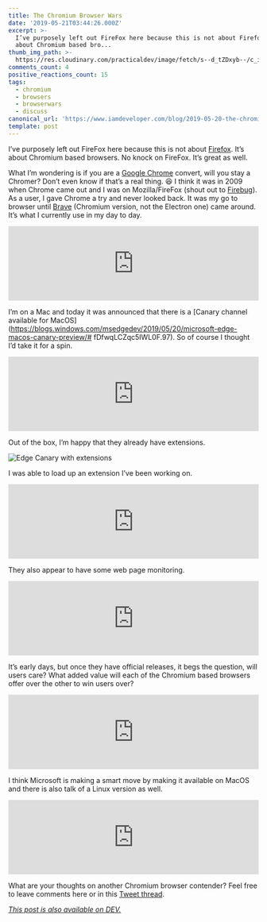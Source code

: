 ```yaml
---
title: The Chromium Browser Wars
date: '2019-05-21T03:44:26.000Z'
excerpt: >-
  I’ve purposely left out FireFox here because this is not about Firefox. It’s
  about Chromium based bro...
thumb_img_path: >-
  https://res.cloudinary.com/practicaldev/image/fetch/s--d_tZDxyb--/c_imagga_scale,f_auto,fl_progressive,h_420,q_auto,w_1000/https://media.giphy.com/media/xT0xemNCRU4TRrGDAI/giphy.gif
comments_count: 4
positive_reactions_count: 15
tags:
  - chromium
  - browsers
  - browserwars
  - discuss
canonical_url: 'https://www.iamdeveloper.com/blog/2019-05-20-the-chromium-browser-wars/'
template: post
---
```



I’ve purposely left out FireFox here because this is not about [Firefox](https://www.mozilla.org/en-CA/firefox/new/). It’s about Chromium based browsers. No knock on FireFox. It’s great as well.

What I’m wondering is if you are a [Google Chrome](https://www.google.com/chrome) convert, will you stay a Chromer? Don’t even know if that’s a real thing. 😆 I think it was in 2009 when Chrome came out and I was on Mozilla/FireFox (shout out to [Firebug](https://getfirebug.com)). As a user, I gave Chrome a try and never looked back. It was my go to browser until [Brave](http://brave.com/) (Chromium version, not the Electron one) came around. It’s what I currently use in my day to day.


<iframe class="liquidTag" src="https://dev.to/embed/twitter?args=1083189063207845890" style="border: 0; width: 100%;"></iframe>


I’m on a Mac and today it was announced that there is a [Canary channel available for MacOS](https://blogs.windows.com/msedgedev/2019/05/20/microsoft-edge-macos-canary-preview/# fDfwqLCZqc5IWL0F.97). So of course I thought I’d take it for a spin.


<iframe class="liquidTag" src="https://dev.to/embed/twitter?args=1130673501738807296" style="border: 0; width: 100%;"></iframe>


Out of the box, I’m happy that they already have extensions.

![Edge Canary with extensions](https://thepracticaldev.s3.amazonaws.com/i/xoggtke4g3vbfegr2bz3.png)

I was able to load up an extension I’ve been working on.


<iframe class="liquidTag" src="https://dev.to/embed/link?args=https%3A%2F%2Fdev.to%2Fnickytonline%2Fan-a11y-extension-coming-to-a-browser-near-you-1mg2" style="border: 0; width: 100%;"></iframe>



They also appear to have some web page monitoring.


<iframe class="liquidTag" src="https://dev.to/embed/twitter?args=1130675159474626565" style="border: 0; width: 100%;"></iframe>


It’s early days, but once they have official releases, it begs the question, will users care? What added value will each of the Chromium based browsers offer over the other to win users over?


<iframe class="liquidTag" src="https://dev.to/embed/twitter?args=1130675153132822530" style="border: 0; width: 100%;"></iframe>


I think Microsoft is making a smart move by making it available on MacOS and there is also talk of a Linux version as well.


<iframe class="liquidTag" src="https://dev.to/embed/twitter?args=1130558708193288192" style="border: 0; width: 100%;"></iframe>


What are your thoughts on another Chromium browser contender? Feel free to leave comments here or in this [Tweet thread](https://twitter.com/nickytonline/status/1130673501738807296).

*[This post is also available on DEV.](https://dev.to/nickytonline/the-chromium-browser-wars-51oc)*


<script>
const parent = document.getElementsByTagName('head')[0];
const script = document.createElement('script');
script.type = 'text/javascript';
script.src = 'https://cdnjs.cloudflare.com/ajax/libs/iframe-resizer/4.1.1/iframeResizer.min.js';
script.charset = 'utf-8';
script.onload = function() {
    window.iFrameResize({}, '.liquidTag');
};
parent.appendChild(script);
</script>    
